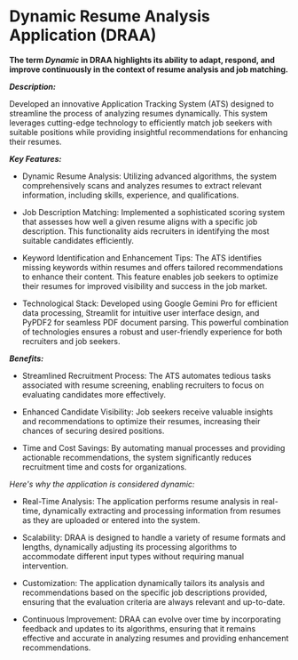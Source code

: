 # Dynamic Resume Analysis Application (DRAA)
**The term _Dynamic_ in DRAA highlights its ability to adapt, respond, and improve continuously in the context of resume analysis and job matching.**  
  
**_Description:_**

Developed an innovative Application Tracking System (ATS) designed to streamline the process of analyzing resumes dynamically. This system leverages cutting-edge technology to efficiently match job seekers with suitable positions while providing insightful recommendations for enhancing their resumes.

**_Key Features:_**

- Dynamic Resume Analysis: Utilizing advanced algorithms, the system comprehensively scans and analyzes resumes to extract relevant information, including skills, experience, and qualifications.

- Job Description Matching: Implemented a sophisticated scoring system that assesses how well a given resume aligns with a specific job description. This functionality aids recruiters in identifying the most suitable candidates efficiently.

- Keyword Identification and Enhancement Tips: The ATS identifies missing keywords within resumes and offers tailored recommendations to enhance their content. This feature enables job seekers to optimize their resumes for improved visibility and success in the job market.

- Technological Stack: Developed using Google Gemini Pro for efficient data processing, Streamlit for intuitive user interface design, and PyPDF2 for seamless PDF document parsing. This powerful combination of technologies ensures a robust and user-friendly experience for both recruiters and job seekers.

**_Benefits:_**

- Streamlined Recruitment Process: The ATS automates tedious tasks associated with resume screening, enabling recruiters to focus on evaluating candidates more effectively.  
  
- Enhanced Candidate Visibility: Job seekers receive valuable insights and recommendations to optimize their resumes, increasing their chances of securing desired positions.  
  
- Time and Cost Savings: By automating manual processes and providing actionable recommendations, the system significantly reduces recruitment time and costs for organizations.  

_Here's why the application is considered dynamic:_

- Real-Time Analysis: The application performs resume analysis in real-time, dynamically extracting and processing information from resumes as they are uploaded or entered into the system.

- Scalability: DRAA is designed to handle a variety of resume formats and lengths, dynamically adjusting its processing algorithms to accommodate different input types without requiring manual intervention.

- Customization: The application dynamically tailors its analysis and recommendations based on the specific job descriptions provided, ensuring that the evaluation criteria are always relevant and up-to-date.

- Continuous Improvement: DRAA can evolve over time by incorporating feedback and updates to its algorithms, ensuring that it remains effective and accurate in analyzing resumes and providing enhancement recommendations.
